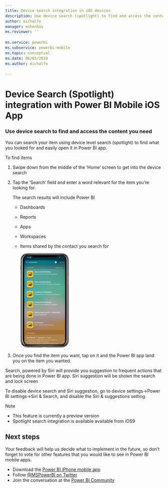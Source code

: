 ```yaml
---
title: Device search integration in iOS devices
description: Use device search (spotlight) to find and access the content you need
author: michalfo
manager: mshenhav
ms.reviewer: ''

ms.service: powerbi
ms.subservice: powerbi-mobile
ms.topic: conceptual
ms.date: 06/03/2019
ms.author: michalfo

---
```

# Device Search (Spotlight) integration with Power BI Mobile iOS App 
### Use device search to find and access the content you need

You can search your item using device level search (spotlight) to find what you looked for and easily open it in Power BI app.

To find items
1. Swipe down from the middle of the ‘Home’ screen to get into the device search
2. Tap the ‘Search‘ field and enter a word relevant for the item you’re looking for.

    The search results will include Power BI 
    * Dashboards
    * Reports
    * Apps
    * Workspaces
   * Items shared by the contact you search for 
   
     ![](./media/mobile-apps-iOS-siri-and-search/power-bi-spotlight-search.png)
 3. Once you find the item you want, tap on it and the Power BI app land you on the item you wanted. 

Search, powered by Siri will provide you suggestion to frequent actions that are being done in Power BI app. Siri suggestion will be shown the search and lock screen


To disable device search and Siri suggestion, go to device settings->Power BI settings->Siri & Search, and disable the Siri & suggestions setting
    

> [!NOTE]
>- This feature is currently a preview version
>- Spotlight search integration is available available from iOS9  
> 

## Next steps
Your feedback will help us decide what to implement in the future, so don’t forget to vote for other features that you would like to see in Power BI mobile apps. 

* Download the [Power BI iPhone mobile app](http://go.microsoft.com/fwlink/?LinkId=522062)
* Follow [@MSPowerBI on Twitter](https://twitter.com/MSPowerBI)
* Join the conversation at the [Power BI Community](http://community.powerbi.com/)

